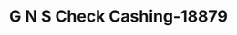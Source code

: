---
f_zip-code: 20706
f_state-code: MD
title: G N S Check Cashing-18879
f_phone: 301-429-1371
f_city-only: Lanham
f_address: 9033 Lanham Severn Rd Lanham
f_location-unique-id: '18879'
slug: g-n-s-check-cashing-18879
updated-on: '2024-05-30T13:46:58.046Z'
created-on: '2024-05-30T13:36:59.803Z'
published-on: '2024-05-30T13:54:32.469Z'
f_city-state: cms/city/lanham-md.md
f_company: cms/company/g-n-s-check-cashing.md
f_state: cms/state/maryland.md
layout: '[payday-loan].html'
tags: payday-loan
---